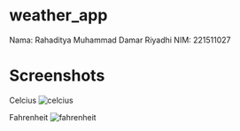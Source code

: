 # weather_app
Nama: Rahaditya Muhammad Damar Riyadhi
NIM: 221511027

# Screenshots
Celcius
![celcius](https://github.com/rahadityam/weather_app/assets/118250886/559e81f1-db2f-4a22-866a-0bcbed3a119f)

Fahrenheit
![fahrenheit](https://github.com/rahadityam/weather_app/assets/118250886/87138791-7edc-4d07-89f7-f0f0adc681a2)
